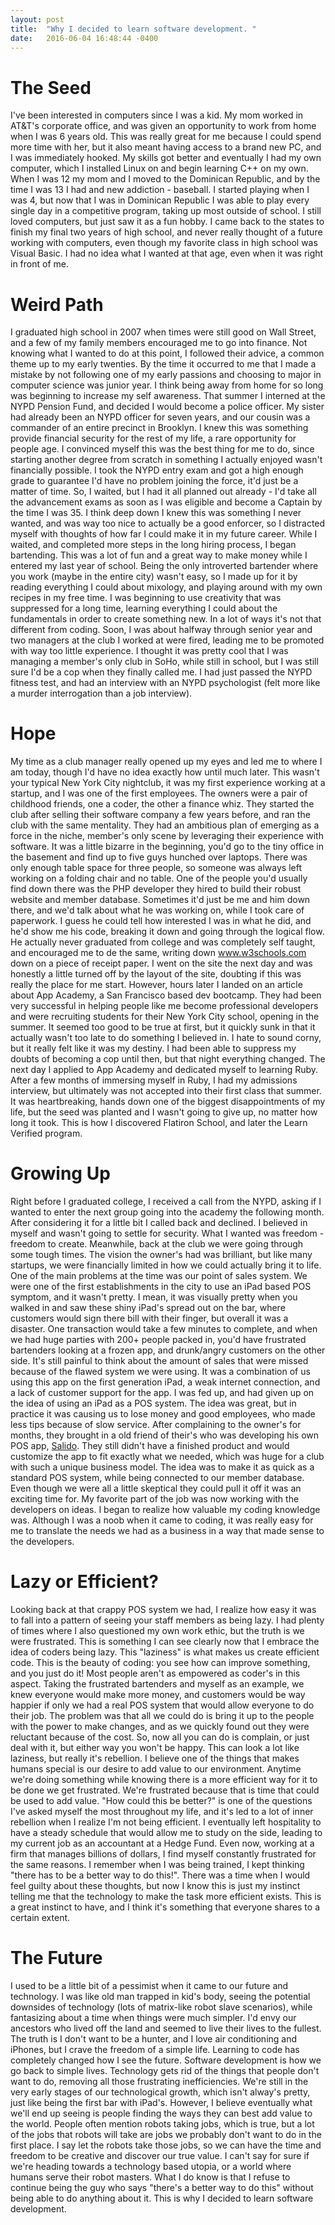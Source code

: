 ```yaml
---
layout: post
title:  "Why I decided to learn software development. "
date:   2016-06-04 16:48:44 -0400
---
```



# The Seed
I've been interested in computers since I was a kid. My mom worked in AT&T's corporate office, and was given an opportunity to work from home when I was 6 years old. This was really great for me because I could spend more time with her, but it also meant having access to a brand new PC, and I was immediately hooked. My skills got better and eventually I had my own computer, which I installed Linux on and begin learning C++ on my own. When I was 12 my mom and I moved to the Dominican Republic, and by the time I was 13 I had and new addiction - baseball. I started playing when I was 4, but now that I was in Dominican Republic I was able to play every single day in a competitive program, taking up most outside of school. I still loved computers, but just saw it as a fun hobby. I came back to the states to finish my final two years of high school, and never really thought of a future working with computers, even though my favorite class in high school was Visual Basic. I had no idea what I wanted at that age, even when it was right in front of me. 

# Weird Path
I graduated high school in 2007 when times were still good on Wall Street, and a few of my family members encouraged me to go into finance. Not knowing what I wanted to do at this point, I followed their advice, a common theme up to my early twenties. By the time it occurred to me that I made a mistake by not following one of my early passions and choosing to major in computer science was junior year. I think being away from home for so long was beginning to increase my self awareness. That summer I interned at the NYPD Pension Fund, and decided I would become a police officer. My sister had already been an NYPD officer for seven years, and our cousin was a commander of an entire precinct in Brooklyn. I knew this was something provide financial security for the rest of my life, a rare opportunity for people age. I convinced myself this was the best thing for me to do, since starting another degree from scratch in something I actually enjoyed wasn't financially possible. I took the NYPD entry exam and got a high enough grade to guarantee I'd have no problem joining the force, it'd just be a matter of time. So, I waited, but I had it all planned out already - I'd take all the advancement exams as soon as I was eligible and become a Captain by the time I was 35. I think deep down I knew this was something I never wanted, and was way too nice to actually be a good enforcer, so I distracted myself with thoughts of how far I could make it in my future career. While I waited, and completed more steps in the long hiring process, I began bartending. This was a lot of fun and a great way to make money while I entered my last year of school. Being the only introverted bartender where you work (maybe in the entire city) wasn't easy, so I made up for it by reading everything I could about mixology, and playing around with my own recipes in my free time. I was beginning to use creativity that was suppressed for a long time, learning everything I could about the fundamentals in order to create something new. In a lot of ways it's not that different from coding. Soon, I was about halfway through senior year and two managers at the club I worked at were fired, leading me to be promoted with way too little experience. I thought it was pretty cool that I was managing a member's only club in SoHo, while still in school, but I was still sure I'd be a cop when they finally called me. I had just passed the NYPD fitness test, and had an interview with an NYPD psychologist (felt more like a murder interrogation than a job interview). 
# Hope
My time as a club manager really opened up my eyes and led me to where I am today, though I'd have no idea exactly how until much later. This wasn't your typical New York City nightclub, it was my first experience working at a startup, and I was one of the first employees. The owners were a pair of childhood friends, one a coder, the other a finance whiz. They started the club after selling their software company a few years before, and ran the club with the same mentality. They had an ambitious plan of emerging as a force in the niche, member's only scene by leveraging their experience with software. It was a little bizarre in the beginning, you'd go to the tiny office in the basement and find up to five guys hunched over laptops. There was only enough table space for three people, so someone was always left working on a folding chair and no table. One of the people you'd usually find down there was the PHP developer they hired to build their robust website and member database. Sometimes it'd just be me and him down there, and we'd talk about what he was working on, while I took care of paperwork. I guess he could tell how interested I was in what he did, and he'd show me his code, breaking it down and going through the logical flow. He actually never graduated from college and was completely self taught, and encouraged me to de the same, writing down www.w3schools.com down on a piece of receipt paper. I went on the site the next day and was honestly a little turned off by the layout of the site, doubting if this was really the place for me start. However, hours later I landed on an article about App Academy, a San Francisco based dev bootcamp. They had been very successful in helping people like me become professional developers and were recruiting students for their New York City school, opening in the summer. It seemed too good to be true at first, but it quickly sunk in that it actually wasn't too late to do something I believed in. I hate to sound corny, but it really felt like it was my destiny. I had been able to suppress my doubts of becoming a cop until then, but that night everything changed. The next day I applied to App Academy and dedicated myself to learning Ruby. After a few months of immersing myself in Ruby, I had my admissions interview, but ultimately was not accepted into their first class that summer. It was heartbreaking, hands down one of the biggest disappointments of my life, but the seed was planted and I wasn't going to give up, no matter how long it took. This is how I discovered Flatiron School, and later the Learn Verified program. 
# Growing Up
Right before I graduated college, I received a call from the NYPD, asking if I wanted to enter the next group going into the academy the following month. After considering it for a little bit I called back and declined. I believed in myself and wasn't going to settle for security. What I wanted was freedom - freedom to create. Meanwhile, back at the club we were going through some tough times. The vision the owner's had was brilliant, but like many startups, we were financially limited in how we could actually bring it to life. One of the main problems at the time was our point of sales system. We were one of the first establishments in the city to use an iPad based POS symptom, and it wasn't pretty. I mean, it was visually pretty when you walked in and saw these shiny iPad's spread out on the bar, where customers would sign there bill with their finger, but overall it was a disaster. One transaction would take a few minutes to complete, and when we had huge parties with 200+ people packed in, you'd have frustrated bartenders looking at a frozen app, and drunk/angry customers on the other side. It's still painful to think about the amount of sales that were missed because of the flawed system we were using. It was a combination of us using this app on the first generation iPad, a weak internet connection, and a lack of customer support for the app. I was fed up, and had given up on the idea of using an iPad as a POS system. The idea was great, but in practice it was causing us to lose money and good employees, who made less tips because of slow service. After complaining to the owner's for months, they brought in a old friend of their's who was developing his own POS app, [Salido](http://salido.com/). They still didn't have a finished product and would customize the app to fit exactly what we needed, which was huge for a club with such a unique business model. The idea was to make it as quick as a standard POS system, while being connected to our member database. Even though we were all a little skeptical they could pull it off it was an exciting time for. My favorite part of the job was now working with the developers on ideas. I began to realize how valuable my coding knowledge was. Although I was a noob when it came to coding, it was really easy for me to translate the needs we had as a business in a way that made sense to the developers.  
# Lazy or Efficient?

Looking back at that crappy POS system we had, I realize how easy it was to fall into a pattern of seeing your staff members as being lazy. I had plenty of times where I also questioned my own work ethic, but the truth is we were frustrated. This is something I can see clearly now that I embrace the idea of coders being lazy. This "laziness" is what makes us create efficient code. This is the beauty of coding: you see how can improve something, and you just do it! Most people aren't as empowered as coder's in this aspect. Taking the frustrated bartenders and myself as an example, we knew everyone would make more money, and customers would be way happier if only we had a real POS system that would allow everyone to do their job. The problem was that all we could do is bring it up to the people with the power to make changes, and as we quickly found out they were reluctant because of the cost. So, now all you can do is complain, or just deal with it, but either way you won't be happy. This can look a lot like laziness, but really it's rebellion. I believe one of the things that makes humans special is our desire to add value to our environment. Anytime we're doing something while knowing there is a more efficient way for it to be done we get frustrated. We're frustrated because that is time that could be used to add value. "How could this be better?" is one of the questions I've asked myself the most throughout my life, and it's led to a lot of inner rebellion when I realize I'm not being efficient. I eventually left hospitality to have a steady schedule that would allow me to study on the side, leading to my current job as an accountant at a Hedge Fund. Even now, working at a firm that manages billions of dollars, I find myself constantly frustrated for the same reasons. I remember when I was being trained, I kept thinking "there has to be a better way to do this!". There was a time when I would feel guilty about these thoughts, but now I know this is just my instinct telling me that the technology to make the task more efficient exists. This is a great instinct to have, and I think it's something that everyone shares to a certain extent. 

# The Future
I used to be a little bit of a pessimist when it came to our future and technology. I was like old man trapped in kid's body, seeing the potential downsides of technology (lots of matrix-like robot slave scenarios), while fantasizing about a time when things were much simpler. I'd envy our ancestors who lived off the land and seemed to live their lives to the fullest. The truth is I don't want to be a hunter, and I love air conditioning and iPhones, but I crave the freedom of a simple life. Learning to code has completely changed how I see the future. Software development is how we go back to simple lives. Technology gets rid of the things that people don't want to do, removing all those frustrating inefficiencies. We're still in the very early stages of our technological growth, which isn't alway's pretty, just like being the first bar with iPad's. However, I believe eventually what we'll end up seeing is people finding the ways they can best add value to the world. People often mention robots taking jobs, which is true, but a lot of the jobs that robots will take are jobs we probably don't want to do in the first place. I say let the robots take those jobs, so we can have the time and freedom to be creative and discover our true value. I can't say for sure if we're heading towards a technology based utopia, or a world where humans serve their robot masters. What I do know is that I refuse to continue being the guy who says "there's a better way to do this" without being able to do anything about it. This is why I decided to learn software development. 
